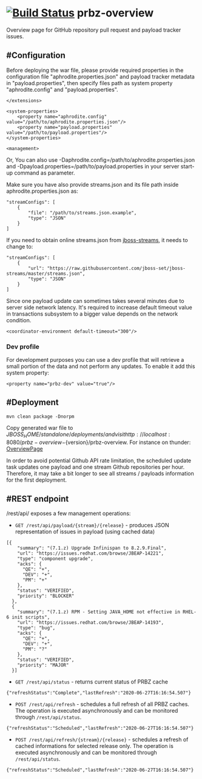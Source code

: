 [![Build Status](https://travis-ci.org/jboss-set/prbz-overview.svg?branch=master)](https://travis-ci.org/jboss-set/prbz-overview)
prbz-overview
=============

Overview page for GitHub repository pull request and payload tracker issues.

#Configuration
------------
Before deploying the war file,  please provide required properties in the configuration file "aphrodite.properties.json" and payload tracker metadata in "payload.properties", then specify files path as system property "aphrodite.config" and "payload.properties".

    </extensions>

    <system-properties>
        <property name="aphrodite.config" value="/path/to/aphrodite.properties.json"/>
        <property name="payload.properties" value="/path/to/payload.properties"/>
    </system-properties>

    <management>

Or, You can also use -Daphrodite.config=/path/to/aphrodite.properties.json and -Dpayload.properties=/path/to/payload.properties in your server start-up command as parameter.

Make sure you have also provide streams.json and its file path inside aphrodite.properties.json as:

	"streamConfigs": [
        {
            "file": "/path/to/streams.json.example",
            "type": "JSON"
        }
    ]

If you need to obtain online streams.json from [jboss-streams](https://github.com/jboss-set/jboss-streams), it needs to change to:

	"streamConfigs": [
        {
            "url": "https://raw.githubusercontent.com/jboss-set/jboss-streams/master/streams.json",
            "type": "JSON"
        }
    ]

Since one payload update can sometimes takes several minutes due to server side network latency. It's required to increase default timeout value in transactions subsystem to a bigger value depends on the network condition.

	<coordinator-environment default-timeout="300"/>

### Dev profile

For development purposes you can use a dev profile that will retrieve a small portion of the data and not perform any updates. To enable it add this system property:

    <property name="prbz-dev" value="true"/>

#Deployment
------------

```
mvn clean package -Dnorpm
```

Copy generated war file to $JBOSS_HOME/standalone/deployments/ and visit http://localhost:8080/prbz-overview-${version}/prbz-overview.
For instance on thunder: [OverviewPage](https://thunder.sin2.redhat.com/prbz-overview)

In order to avoid potential Github API rate limitation, the scheduled update task updates one payload and one stream Github repositories per hour. Therefore, it may take a bit longer to see all streams / payloads information for the first deployment.

#REST endpoint
---------------
/rest/api/ exposes a few management operations:

- `GET /rest/api/payload/{stream}/{release}` - produces JSON representation of issues in payload (using cached data)
```
[{
    "summary": "(7.1.z) Upgrade Infinispan to 8.2.9.Final",
    "url": "https://issues.redhat.com/browse/JBEAP-14221",
    "type": "component upgrade",
    "acks": {
      "QE": "+",
      "DEV": "+",
      "PM": "+"
    },
    "status": "VERIFIED",
    "priority": "BLOCKER"
  },
  {
    "summary": "(7.1.z) RPM - Setting JAVA_HOME not effective in RHEL-6 init scripts",
    "url": "https://issues.redhat.com/browse/JBEAP-14193",
    "type": "bug",
    "acks": {
      "QE": "+",
      "DEV": "+",
      "PM": "?"
    },
    "status": "VERIFIED",
    "priority": "MAJOR"
  }]
```
 - `GET /rest/api/status` - returns current status of PRBZ cache
```
{"refreshStatus":"Complete","lastRefresh":"2020-06-27T16:16:54.507"}
```
 - `POST /rest/api/refresh` - schedules a full refresh of all PRBZ caches. The operation is executed asynchronously and can be monitored through `/rest/api/status`.
```
{"refreshStatus":"Scheduled","lastRefresh":"2020-06-27T16:16:54.507"}
```
 - `POST /rest/api/refresh/{stream}/{release}` - schedules a refresh of cached informations for selected release only. The operation is executed asynchronously and can be monitored through `/rest/api/status`.
```
{"refreshStatus":"Scheduled","lastRefresh":"2020-06-27T16:16:54.507"}
```
